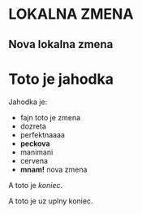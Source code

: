 # LOKALNA ZMENA

## Nova lokalna zmena

# Toto je jahodka

Jahodka je:

* fajn       toto je zmena
* dozreta
* perfektnaaaa
* **peckova**
* manimani
* cervena
* **mnam!** nova zmena

A toto je *koniec*.

A toto je uz uplny koniec.
